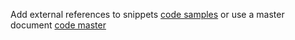 Add external references to snippets
[code samples](https://www.dropbox.com/sh/3vojgl2wj9pawbb/AACdyAjkFBjJ2RA0JUccnZjqa?dl=0)
or use a master document [code master](https://www.dropbox.com/s/48h5uo16uzbixlr/Master%20test.docx?dl=0)

